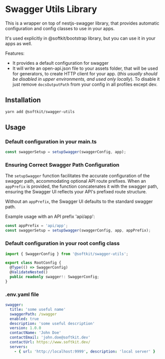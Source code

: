 # Swagger Utils Library

This is a wrapper on top of nestjs-swagger library, that provides automatic configuration and config classes to use in your apps.

It's used explicitly in @softkit/bootstrap library, but you can use it in your apps as well.


Features: 

- It provides a default configuration for swagger
- It will write an open-api.json file to your assets folder, that will be used for generators, to create HTTP client for your app. (*this usually should be disabled in upper environments, and used only locally*). To disable it just remove `docsOutputPath` from your config in all profiles except dev.

## Installation

```bash
yarn add @softkit/swagger-utils
```

## Usage

### Default configuration in your main.ts

```typescript
const swaggerSetup = setupSwagger(swaggerConfig, app);
```

### Ensuring Correct Swagger Path Configuration
The `setupSwagger` function facilitates the accurate configuration of the swagger path, accommodating optional API route prefixes. When an `appPrefix` is provided, the function concatenates it with the swagger path, ensuring the Swagger UI reflects your API's prefixed route structure.

Without an `appPrefix`, the Swagger UI defaults to the standard swagger path.

Example usage with an API prefix 'api/app':

```typescript
const appPrefix = 'api/app'; 
const swaggerSetup = setupSwagger(swaggerConfig, app, appPrefix);
```

### Default configuration in your root config class

```typescript
import { SwaggerConfig } from '@softkit/swagger-utils';

export class RootConfig {
  @Type(() => SwaggerConfig)
  @ValidateNested()
  public readonly swagger!: SwaggerConfig;
}
```

### .env.yaml file

```yaml
swagger:
  title: 'some useful name'
  swaggerPath: /swagger
  enabled: true
  description: 'some useful description'
  version: 1.0.0
  contactName: 'John Doe'
  contactEmail: 'john.doe@softkit.dev'
  contactUrl: https://www.softkit.dev/
  servers:
    - { url: 'http://localhost:9999', description: 'local server' }
```
